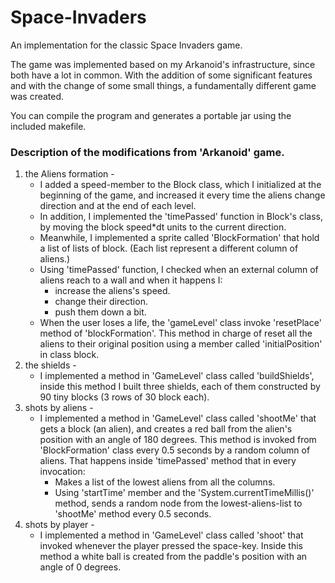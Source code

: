 # Space-Invaders
An implementation for the classic Space Invaders game.

The game was implemented based on my Arkanoid's infrastructure, since both have a lot in common. 
With the addition of some significant features and with the change of some small things, a fundamentally different game was created.

You can compile the program and generates a portable jar using the included makefile.

### Description of the modifications from 'Arkanoid' game.
1. the Aliens formation -
	- I added a speed-member to the Block class, which I initialized at the beginning of the game, and increased it every time the aliens change direction and at the end of each level.
	- In addition, I implemented the 'timePassed' function in Block's class, by moving the block speed*dt units to the current direction.
	- Meanwhile, I implemented a sprite called 'BlockFormation' that hold a list of lists of block. (Each list represent a different column of aliens.)
	- Using 'timePassed' function, I checked when an external column of aliens reach to a wall and when it happens I:
		- increase the aliens's speed.
		- change their direction.
		- push them down a bit.
	- When the user loses a life, the 'gameLevel' class invoke 'resetPlace' method of 'blockFormation'. This method in charge of reset all the aliens to their original position using a member called 'initialPosition' in class block.
2. the shields -
	- I implemented a method in 'GameLevel' class called 'buildShields', inside this method I built three shields, each of them constructed by 90 tiny blocks (3 rows of 30 block each).
3. shots by aliens -
	- I implemented a method in 'GameLevel' class called 'shootMe' that gets a block (an alien), and creates a red ball from the alien's position with an angle of 180 degrees. This method is invoked from 'BlockFormation' class every 0.5 seconds by a random column of aliens.
	That happens inside 'timePassed' method that in every invocation:
		- Makes a list of the lowest aliens from all the columns.
		- Using 'startTime' member and the 'System.currentTimeMillis()' method, sends a random node from the lowest-aliens-list to 'shootMe' method every 0.5 seconds.
4. shots by player -
	- I implemented a method in 'GameLevel' class called 'shoot' that invoked whenever the player pressed the space-key. Inside this method a white ball is created from the paddle's position with an angle of 0 degrees.
